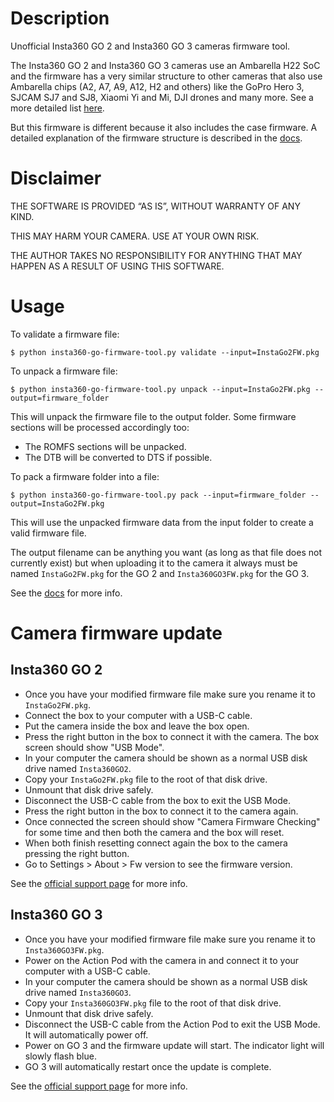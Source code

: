 Description
===========
Unofficial Insta360 GO 2 and Insta360 GO 3 cameras firmware tool.

The Insta360 GO 2 and Insta360 GO 3 cameras use an Ambarella H22 SoC and the firmware has a very similar structure to other cameras that also use
Ambarella chips (A2, A7, A9, A12, H2 and others) like the GoPro Hero 3, SJCAM SJ7 and SJ8, Xiaomi Yi and Mi, DJI drones and many more.
See a more detailed list [here](https://en.wikipedia.org/wiki/List_of_Ambarella_products).

But this firmware is different because it also includes the case firmware. A detailed explanation of the firmware structure is described in the [docs](docs/README.md).

Disclaimer
==========
THE SOFTWARE IS PROVIDED “AS IS”, WITHOUT WARRANTY OF ANY KIND.

THIS MAY HARM YOUR CAMERA. USE AT YOUR OWN RISK.

THE AUTHOR TAKES NO RESPONSIBILITY FOR ANYTHING THAT MAY HAPPEN AS A RESULT OF USING THIS SOFTWARE.

Usage
=====

To validate a firmware file:

```
$ python insta360-go-firmware-tool.py validate --input=InstaGo2FW.pkg
```

To unpack a firmware file:

```
$ python insta360-go-firmware-tool.py unpack --input=InstaGo2FW.pkg --output=firmware_folder
```

This will unpack the firmware file to the output folder. Some firmware sections will be processed accordingly too:

* The ROMFS sections will be unpacked.
* The DTB will be converted to DTS if possible.

To pack a firmware folder into a file:

```
$ python insta360-go-firmware-tool.py pack --input=firmware_folder --output=InstaGo2FW.pkg
```

This will use the unpacked firmware data from the input folder to create a valid firmware file.

The output filename can be anything you want (as long as that file does not currently exist) but when uploading it to the camera it always must be named `InstaGo2FW.pkg` for the GO 2 and `Insta360GO3FW.pkg` for the GO 3.

See the [docs](docs/README.md) for more info.

Camera firmware update
======================

Insta360 GO 2
-------------

* Once you have your modified firmware file make sure you rename it to `InstaGo2FW.pkg`.
* Connect the box to your computer with a USB-C cable.
* Put the camera inside the box and leave the box open.
* Press the right button in the box to connect it with the camera. The box screen should show "USB Mode".
* In your computer the camera should be shown as a normal USB disk drive named `Insta360GO2`.
* Copy your `InstaGo2FW.pkg` file to the root of that disk drive.
* Unmount that disk drive safely. 
* Disconnect the USB-C cable from the box to exit the USB Mode.
* Press the right button in the box to connect it to the camera again.
* Once connected the screen should show "Camera Firmware Checking" for some time and then both the camera and the box will reset.
* When both finish resetting connect again the box to the camera pressing the right button.
* Go to Settings > About > Fw version to see the firmware version.

See the [official support page](https://onlinemanual.insta360.com/go2/en-us/camera/firmware) for more info.

Insta360 GO 3
-------------

* Once you have your modified firmware file make sure you rename it to `Insta360GO3FW.pkg`.
* Power on the Action Pod with the camera in and connect it to your computer with a USB-C cable.
* In your computer the camera should be shown as a normal USB disk drive named `Insta360GO3`.
* Copy your `Insta360GO3FW.pkg` file to the root of that disk drive.
* Unmount that disk drive safely. 
* Disconnect the USB-C cable from the Action Pod to exit the USB Mode. It will automatically power off.
* Power on GO 3 and the firmware update will start. The indicator light will slowly flash blue.
* GO 3 will automatically restart once the update is complete.

See the [official support page](https://onlinemanual.insta360.com/go3/en-us/camera/firmware) for more info.
